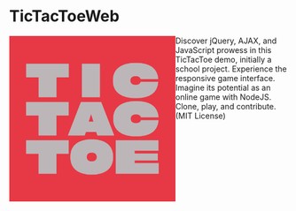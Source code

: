 # TicTacToeWeb



<img src="https://github.com/checkthistape/TicTacToeWeb/blob/main/src/logo.jpg" align="left" width="300" height="300" align="left" alt="Made by David Krikovtsov & Paweł Niedziela"/>

Discover jQuery, AJAX, and JavaScript prowess in this TicTacToe demo, initially a school project. Experience the responsive game interface. Imagine its potential as an online game with NodeJS. Clone, play, and contribute. (MIT License)
